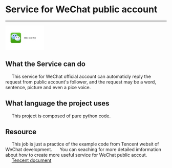 # Service for WeChat public account  
---

![](img1.jpeg)
## What the Service can do  
&nbsp;&nbsp;&nbsp;&nbsp;&nbsp;This service for WeChat official account can automaticly reply the request from public account's follower, and the request may be a word, sentence, picture and even a pice voice.
## What language the project uses
&nbsp;&nbsp;&nbsp;&nbsp;&nbsp;This project is composed of pure python code.
## Resource
&nbsp;&nbsp;&nbsp;&nbsp;&nbsp;This job is just a practice of the example code from Tencent websit of WeChat development.
&nbsp;&nbsp;&nbsp;&nbsp;&nbsp;You can seaching for more detailed imformation about how to create more useful service for WeChat public accout.
&nbsp;&nbsp;&nbsp;&nbsp;&nbsp;[Tencent document](https://mp.weixin.qq.com/wiki?t=resource/res_main&id=mp1472017492_58YV5)
